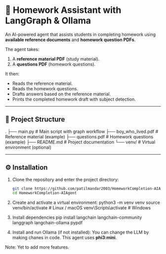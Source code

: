 # 📝 Homework Assistant with LangGraph & Ollama  

An AI-powered agent that assists students in completing homework using **available reference documents** and **homework question PDFs**.  

The agent takes:  
1. A **reference material PDF** (study material).  
2. A **questions PDF** (homework questions).  

It then:  
- Reads the reference material.  
- Reads the homework questions.  
- Drafts answers based on the reference material.  
- Prints the completed homework draft with subject detection.  

---

## 📂 Project Structure  

.
├── main.py # Main script with graph workflow
├── boy_who_lived.pdf # Reference material (example)
├── questions.pdf # Homework questions (example)
├── README.md # Project documentation
└── venv/ # Virtual environment (optional)


---

## ⚙️ Installation  

1. Clone the repository and enter the project directory:  
   ```bash
   git clone https://github.com/patilmandar2003/HomeworkCompletion-AIAgent.git
   cd HomeworkCompletion-AIAgent

2. Create and activate a virtual environment:
python3 -m venv venv
source venv/bin/activate   # Linux / macOS
venv\Scripts\activate      # Windows

3. Install dependencies
pip install langchain langchain-community langgraph langchain-ollama pypdf

4. Install and run Ollama (if not installed):
You can change the LLM by making chanes in code. This agent uses **phi3:mini**.

Note: Yet to add more features.
